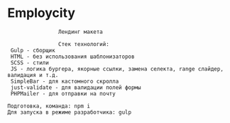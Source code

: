 # Employcity


                    Лендинг макета
     
                    Стек технологий: 
     Gulp - сборщик
     HTML - без использования шаблонизаторов
     SCSS - стили
     JS - логика бургера, якорные ссылки, замена селекта, range слайдер, валидация и т.д.
     SimpleBar - для кастомного скролла
     just-validate - для валидации полей формы
     PHPMailer - для отправки на почту

    Подготовка, команда: npm i
    Для запуска в режиме разработчика: gulp
